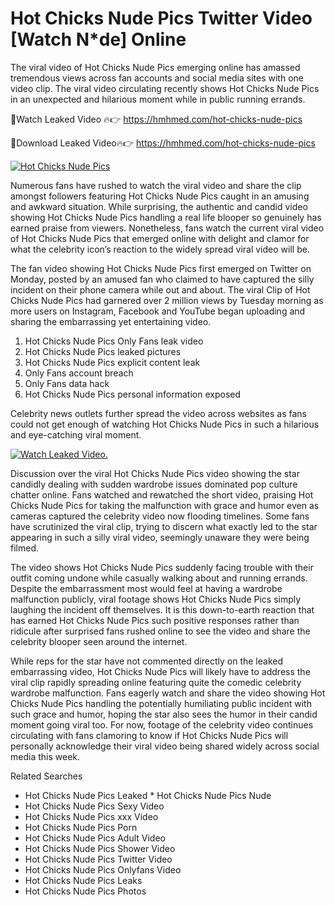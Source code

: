 ﻿# Hot Chicks Nude Pics Twitter Video [Watch N*de] Online

The viral video of ﻿Hot Chicks Nude Pics emerging online has amassed tremendous views across fan accounts and social media sites with one video clip. The viral video circulating recently shows ﻿Hot Chicks Nude Pics in an unexpected and hilarious moment while in public running errands. 

🔴Watch Leaked Video 🔥👉  https://hmhmed.com/hot-chicks-nude-pics 

🔴Download Leaked Video🔥👉  https://hmhmed.com/hot-chicks-nude-pics 

[![Hot Chicks Nude Pics](https://i.imgur.com/dJHk4Zq.gif)](https://hmhmed.com/hot-chicks-nude-pics)

Numerous fans have rushed to watch the viral video and share the clip amongst followers featuring ﻿Hot Chicks Nude Pics caught in an amusing and awkward situation. While surprising, the authentic and candid video showing ﻿Hot Chicks Nude Pics handling a real life blooper so genuinely has earned praise from viewers. Nonetheless, fans watch the current viral video of ﻿Hot Chicks Nude Pics that emerged online with delight and clamor for what the celebrity icon’s reaction to the widely spread viral video will be.

The fan video showing ﻿Hot Chicks Nude Pics first emerged on Twitter on Monday, posted by an amused fan who claimed to have captured the silly incident on their phone camera while out and about. The viral Clip of ﻿Hot Chicks Nude Pics had garnered over 2 million views by Tuesday morning as more users on Instagram, Facebook and YouTube began uploading and sharing the embarrassing yet entertaining video. 

1. ﻿Hot Chicks Nude Pics Only Fans leak video
2. ﻿Hot Chicks Nude Pics leaked pictures
3. ﻿Hot Chicks Nude Pics explicit content leak
4. Only Fans account breach
5. Only Fans data hack
6. ﻿Hot Chicks Nude Pics personal information exposed

Celebrity news outlets further spread the video across websites as fans could not get enough of watching ﻿Hot Chicks Nude Pics in such a hilarious and eye-catching viral moment. 

[![Watch Leaked Video.](https://miro.medium.com/v2/resize:fit:828/format:webp/1*cilzJN44JGOrTw9NJCrNHA.gif "Watch Leaked Video")](https://hmhmed.com/hot-chicks-nude-pics)

Discussion over the viral ﻿Hot Chicks Nude Pics video showing the star candidly dealing with sudden wardrobe issues dominated pop culture chatter online. Fans watched and rewatched the short video, praising ﻿Hot Chicks Nude Pics for taking the malfunction with grace and humor even as cameras captured the celebrity video now flooding timelines. Some fans have scrutinized the viral clip, trying to discern what exactly led to the star appearing in such a silly viral video, seemingly unaware they were being filmed.

The video shows ﻿Hot Chicks Nude Pics suddenly facing trouble with their outfit coming undone while casually walking about and running errands. Despite the embarrassment most would feel at having a wardrobe malfunction publicly, viral footage shows ﻿Hot Chicks Nude Pics simply laughing the incident off themselves. It is this down-to-earth reaction that has earned ﻿Hot Chicks Nude Pics such positive responses rather than ridicule after surprised fans rushed online to see the video and share the celebrity blooper seen around the internet.  

While reps for the star have not commented directly on the leaked embarrassing video, ﻿Hot Chicks Nude Pics will likely have to address the viral clip rapidly spreading online featuring quite the comedic celebrity wardrobe malfunction. Fans eagerly watch and share the video showing ﻿Hot Chicks Nude Pics handling the potentially humiliating public incident with such grace and humor, hoping the star also sees the humor in their candid moment going viral too. For now, footage of the celebrity video continues circulating with fans clamoring to know if ﻿Hot Chicks Nude Pics will personally acknowledge their viral video being shared widely across social media this week.

Related Searches
* ﻿Hot Chicks Nude Pics Leaked
﻿* Hot Chicks Nude Pics Nude
* ﻿Hot Chicks Nude Pics Sexy Video
* ﻿Hot Chicks Nude Pics xxx Video
* ﻿Hot Chicks Nude Pics Porn
* ﻿Hot Chicks Nude Pics Adult Video
* ﻿Hot Chicks Nude Pics Shower Video
* ﻿Hot Chicks Nude Pics Twitter Video
* ﻿Hot Chicks Nude Pics Onlyfans Video
* ﻿Hot Chicks Nude Pics Leaks
* ﻿Hot Chicks Nude Pics Photos